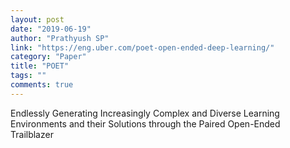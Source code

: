 ```yaml
---
layout: post
date: "2019-06-19"
author: "Prathyush SP"
link: "https://eng.uber.com/poet-open-ended-deep-learning/"
category: "Paper"
title: "POET"
tags: ""
comments: true
---
```

Endlessly Generating Increasingly Complex and Diverse Learning Environments and their Solutions through the Paired Open-Ended Trailblazer